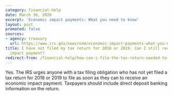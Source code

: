 ```yaml
---
category: financial-help
date: March 30, 2020
excerpt: 'Economic impact payments: What you need to know'
layout: post
promoted: false
sources:
- agency: treasury
  url: https://www.irs.gov/newsroom/economic-impact-payments-what-you-need-to-know
title: I have not filed my tax return for 2018 or 2019. Can I still receive an economic
  impact payment?
redirect-from: /financial-help/how-can-i-file-the-tax-return-needed-to-receive-payment/
---
```


Yes. The IRS urges anyone with a tax filing obligation who has not yet filed a tax return for 2018 or 2019 to file as soon as they can to receive an economic impact payment. Taxpayers should include direct deposit banking information on the return.